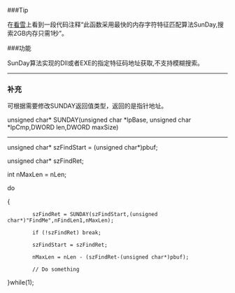 

###Tip

在[看雪](https://bbs.pediy.com/thread-192985.htm)上看到一段代码注释“此函数采用最快的内存字符特征匹配算法SunDay,搜索2GB内存只需1秒”。


###功能

SunDay算法实现的Dll或者EXE的指定特征码地址获取,不支持模糊搜索。

---

### 补充

可根据需要修改SUNDAY返回值类型，返回的是指针地址。

unsigned char* SUNDAY(unsigned char *lpBase, unsigned char *lpCmp,DWORD len,DWORD maxSize)

---

unsigned char* szFindStart = (unsigned char*)pbuf;

unsigned char* szFindRet; 

int nMaxLen = nLen;

do

{
			
			szFindRet = SUNDAY(szFindStart,(unsigned char*)"FindMe",nFindLen1,nMaxLen);
			
			if (!szFindRet) break;
			
			szFindStart = szFindRet;
			
			nMaxLen = nLen - (szFindRet-(unsigned char*)pbuf);
			
			// Do something
			
}while(1);